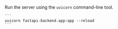 Run the server using the `uvicorn` command-line tool. 

    ```
    uvicorn fastapi-backend.app:app --reload
    ```